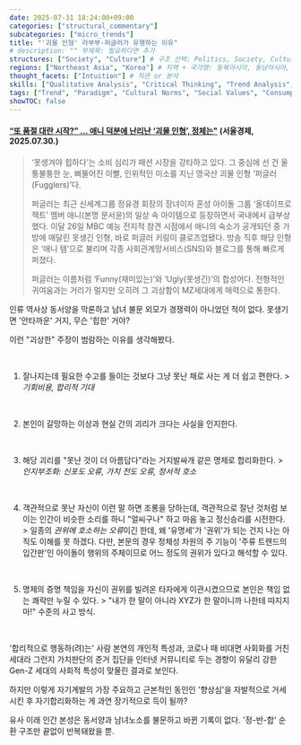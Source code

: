 ```yaml
---
date: 2025-07-31 18:24:00+09:00
categories: ["structural_commentary"]
subcategories: ["micro_trends"]
title: "'괴물 인형' 라부부·퍼글러가 유행하는 이유"
# description: "" 부제목: 필요하다면 추가
structures: ["Society", "Culture"] # 구조 선택: Politics, Society, Culture, and Economy
regions: ["Northeast Asia", "Korea"] # 지역 + 국가명: 동북아시아, 동남아시아, 서남아시아, 중앙아시아, 중동아시아, 유라시아, 동아시아, 북유럽, 남유럽, 서유럽, 북미, 중미, 남미, 아프리카
thought_facets: ["Intuition"] # 직관 or 분석
skills: ["Qualitative Analysis", "Critical Thinking", "Trend Analysis", "Social Commentary", "Cross-Cultural Analysis", "Logic and Reasoning", "Pattern Recognition", "Framing (Social Sciences)", "Cognitive Psychology", "Behavioral Analysis", "Deductive Reasoning", "Inductive Reasoning", "Causal Analysis"] # 발행 전 AI 돌려서 링크드인 공식 카테고리 및 skill taxonomy 기준으로 핵심 quantitative/qualitative/technical/academic skill set 만 ["skill1", "skill2", ...] 1열 형태로 추출
tags: ["Trend", "Paradigm", "Cultural Norms", "Social Values", "Consumption Patterns"] # 추세: cultural norms, social values, consumption patterns, psychological landscapes
showTOC: false
---
```


#### [“또 품절 대란 시작?” … 애니 덕분에 난리난 ‘괴물 인형’, 정체는"](https://n.news.naver.com/mnews/article/011/0004515066) (서울경제, 2025.07.30.)

<div class = "quote">

> ‘못생겨야 힙하다’는 소비 심리가 패션 시장을 강타하고 있다. 그 중심에 선 건 울퉁불퉁한 눈, 삐뚤어진 이빨, 인위적인 미소를 지닌 영국산 괴물 인형 ‘퍼글러(Fugglers)’다.
>
> 퍼글러는 최근 신세계그룹 정유경 회장의 장녀이자 혼성 아이돌 그룹 ‘올데이프로젝트’ 멤버 애니(본명 문서윤)의 일상 속 아이템으로 등장하면서 국내에서 급부상했다. 이달 26일 MBC 예능 전지적 참견 시점에서 애니의 숙소가 공개되던 중 가방에 매달린 못생긴 인형, 바로 퍼글러 키링이 클로즈업됐다. 방송 직후 해당 인형은 ‘애니 템’으로 불리며 각종 사회관계망서비스(SNS)와 블로그를 통해 빠르게 퍼졌다.
>
> 퍼글러는 이름처럼 ‘Funny(재미있는)’와 ‘Ugly(못생긴)’의 합성어다. 전형적인 귀여움과는 거리가 멀지만 오히려 그 괴상함이 MZ세대에게 매력으로 통한다.

</div>

인류 역사상 동서양을 막론하고 남녀 불문 외모가 경쟁력이 아니었던 적이 없다. 못생기면 '안타까운' 거지, 무슨 '힙한' 거야?

이런 <span class="quote">"괴상한"</span> 주장이 범람하는 이유를 생각해봤다.

<br>

1. 잘나지는데 필요한 수고를 들이는 것보다 그냥 못난 채로 사는 게 더 쉽고 편한다.
\> *기회비용, 합리적 기대*
<br>

2. 본인이 갈망하는 이상과 현실 간의 괴리가 크다는 사실을 인지한다.
<br>

3. 해당 괴리를 <span class = "quote">"못난 것이 더 아름답다"</span>라는 거지발싸개 같은 명제로 합리화한다.
\> *인지부조화: 신포도 오류, 가치 전도 오류, 정서적 호소*
<br>

4. 객관적으로 못난 자신이 이런 말 하면 조롱을 당하는데, 객관적으로 잘난 것처럼 보이는 인간이 비슷한 소리를 하니 <span class = "quote">"얼씨구나"</span> 하고 마음 놓고 정신승리를 시전한다.
\> 일종의 *권위에 호소하는 오류*이긴 한데, 왜 '유명세'가 '권위'가 되는 건지 나는 아직도 이해를 못 하겠다. 다만, 본문의 경우 정체성 차원의 주 기능이 '주류 트렌드의 입간판'인 아이돌이 행위의 주체이므로 어느 정도의 권위가 있다고 해석할 수 있다.
<br>

5. 명제의 증명 책임을 자신이 권위를 빌려온 타자에게 이관시켰으므로 본인은 책임 없는 쾌락만 누릴 수 있다.
\> <span class="quote">"내가 한 말이 아니라 XYZ가 한 말이니까 나한테 따지지마!"</span> 수준의 사고 방식.
<br>

'합리적으로 행동하(려)는' 사람 본연의 개인적 특성과, 코로나 때 비대면 사회화를 거친 세대라 그런지 가치판단의 준거 집단을 인터넷 커뮤니티로 두는 경향이 유달리 강한 Gen-Z 세대의 사회적 특성이 맞물린 결과로 보인다.

하지만 이렇게 자기계발의 가장 주요하고 근본적인 동인인 '향상심'을 자발적으로 거세시킨 후 자기합리화하는 게 과연 장기적으로 득이 될까?

유사 이래 인간 본성은 동서양과 남녀노소를 불문하고 바뀐 기록이 없다. '정-반-합' 순환 구조만 끝없이 반복돼왔을 뿐.